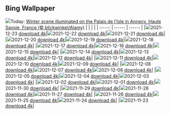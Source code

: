 ## Bing Wallpaper
![](./wallpaper/2021-12-23.jpg)Today: [Winter scene illuminated on the Palais de l'Isle in Annecy, Haute Savoie, France (© blickwinkel/Alamy)](./wallpaper/2021-12-23.jpg)
|      |      |      |
| :----: | :----: | :----: |
|![](./wallpaper/2021-12-23_sm.jpg)2021-12-23 [download 4k](./wallpaper/2021-12-23.jpg)|![](./wallpaper/2021-12-22_sm.jpg)2021-12-22 [download 4k](./wallpaper/2021-12-22.jpg)|![](./wallpaper/2021-12-21_sm.jpg)2021-12-21 [download 4k](./wallpaper/2021-12-21.jpg)|
|![](./wallpaper/2021-12-20_sm.jpg)2021-12-20 [download 4k](./wallpaper/2021-12-20.jpg)|![](./wallpaper/2021-12-19_sm.jpg)2021-12-19 [download 4k](./wallpaper/2021-12-19.jpg)|![](./wallpaper/2021-12-18_sm.jpg)2021-12-18 [download 4k](./wallpaper/2021-12-18.jpg)|
|![](./wallpaper/2021-12-17_sm.jpg)2021-12-17 [download 4k](./wallpaper/2021-12-17.jpg)|![](./wallpaper/2021-12-16_sm.jpg)2021-12-16 [download 4k](./wallpaper/2021-12-16.jpg)|![](./wallpaper/2021-12-15_sm.jpg)2021-12-15 [download 4k](./wallpaper/2021-12-15.jpg)|
|![](./wallpaper/2021-12-14_sm.jpg)2021-12-14 [download 4k](./wallpaper/2021-12-14.jpg)|![](./wallpaper/2021-12-13_sm.jpg)2021-12-13 [download 4k](./wallpaper/2021-12-13.jpg)|![](./wallpaper/2021-12-12_sm.jpg)2021-12-12 [download 4k](./wallpaper/2021-12-12.jpg)|
|![](./wallpaper/2021-12-11_sm.jpg)2021-12-11 [download 4k](./wallpaper/2021-12-11.jpg)|![](./wallpaper/2021-12-10_sm.jpg)2021-12-10 [download 4k](./wallpaper/2021-12-10.jpg)|![](./wallpaper/2021-12-09_sm.jpg)2021-12-09 [download 4k](./wallpaper/2021-12-09.jpg)|
|![](./wallpaper/2021-12-08_sm.jpg)2021-12-08 [download 4k](./wallpaper/2021-12-08.jpg)|![](./wallpaper/2021-12-07_sm.jpg)2021-12-07 [download 4k](./wallpaper/2021-12-07.jpg)|![](./wallpaper/2021-12-06_sm.jpg)2021-12-06 [download 4k](./wallpaper/2021-12-06.jpg)|
|![](./wallpaper/2021-12-05_sm.jpg)2021-12-05 [download 4k](./wallpaper/2021-12-05.jpg)|![](./wallpaper/2021-12-04_sm.jpg)2021-12-04 [download 4k](./wallpaper/2021-12-04.jpg)|![](./wallpaper/2021-12-03_sm.jpg)2021-12-03 [download 4k](./wallpaper/2021-12-03.jpg)|
|![](./wallpaper/2021-12-02_sm.jpg)2021-12-02 [download 4k](./wallpaper/2021-12-02.jpg)|![](./wallpaper/2021-12-01_sm.jpg)2021-12-01 [download 4k](./wallpaper/2021-12-01.jpg)|![](./wallpaper/2021-11-30_sm.jpg)2021-11-30 [download 4k](./wallpaper/2021-11-30.jpg)|
|![](./wallpaper/2021-11-29_sm.jpg)2021-11-29 [download 4k](./wallpaper/2021-11-29.jpg)|![](./wallpaper/2021-11-28_sm.jpg)2021-11-28 [download 4k](./wallpaper/2021-11-28.jpg)|![](./wallpaper/2021-11-27_sm.jpg)2021-11-27 [download 4k](./wallpaper/2021-11-27.jpg)|
|![](./wallpaper/2021-11-26_sm.jpg)2021-11-26 [download 4k](./wallpaper/2021-11-26.jpg)|![](./wallpaper/2021-11-25_sm.jpg)2021-11-25 [download 4k](./wallpaper/2021-11-25.jpg)|![](./wallpaper/2021-11-24_sm.jpg)2021-11-24 [download 4k](./wallpaper/2021-11-24.jpg)|
|![](./wallpaper/2021-11-23_sm.jpg)2021-11-23 [download 4k](./wallpaper/2021-11-23.jpg)|
